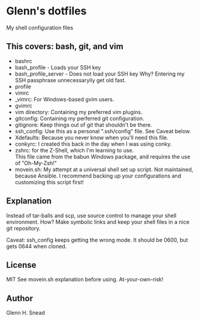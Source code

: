 Glenn's dotfiles
================

My shell configuration files

This covers: bash, git, and vim
--------------------------------

* bashrc
* bash_profile - Loads your SSH key
* bash_profile_server - Does not load your SSH key 
  Why? Entering my SSH passphrase unnecessaryily get old fast.
* profile
* vimrc
* _vimrc: For Windows-based gvim users.
* gvimrc
* vim directory: Containing my preferred vim plugins.
* gitconfig: Containing my perferred git configuration.
* gitignore: Keep things out of git that shouldn't be there.
* ssh_config: Use this as a personal ".ssh/config" file. See Caveat below.
* Xdefaults: Because you never know when you'll need this file.
* conkyrc: I created this back in the day when I was using conky.
* zshrc: for the Z-Shell, which I'm learning to use.  
  This file came from the babun Windows package, and requires the use of "Oh-My-Zsh!"
* movein.sh: My attempt at a universal shell set up script. Not maintained, because Ansible.
  I recommend backing up your configurations and customizing this script first!

Explanation
-----------
Instead of tar-balls and scp, use source control to manage your shell environment.
How?  Make symbolic links and keep your shell files in a nice git repository.

Caveat: ssh_config keeps getting the wrong mode.  It should be 0600, but gets 0644 
when cloned.

License
-------
MIT
See movein.sh explanation before using.  At-your-own-risk!

Author
------
Glenn H. Snead

